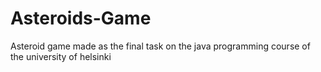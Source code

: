 # Asteroids-Game
 Asteroid game made as the final task on the java programming course of the university of helsinki

